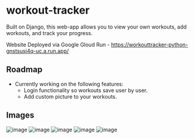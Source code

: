 # workout-tracker

Built on Django, this web-app allows you to view your own workouts, add workouts, and track your progress.

Website Deployed via Google Gloud Run - https://workouttracker-python-gnstsusj4q-uc.a.run.app/

## Roadmap
- Currently working on the following features:
     - Login functionality so workouts save user by user.
     - Add custom picture to your workouts.

## Images
![image](https://user-images.githubusercontent.com/97401431/180462906-4662ad90-c444-466d-aaf9-c582e1e853b6.png)
![image](https://user-images.githubusercontent.com/97401431/180463288-89e55dd9-64ca-4c31-9675-9c2d6d619915.png)
![image](https://user-images.githubusercontent.com/97401431/180463326-d68d25ab-d25e-4b33-aeff-192a8bf0cdaa.png)
![image](https://user-images.githubusercontent.com/97401431/180463391-602bb6e4-cb54-4107-b5f5-da2d71d5df16.png)
![image](https://user-images.githubusercontent.com/97401431/180463425-d0b04f4c-6dc4-4019-871b-b1dc8a39c0b1.png)
